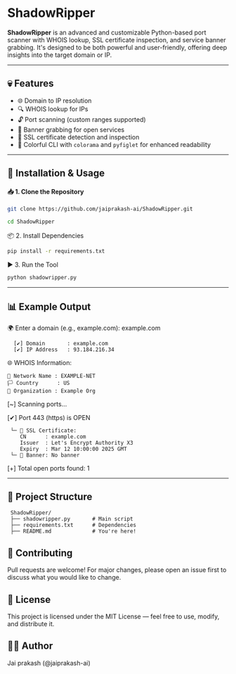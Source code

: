 # ShadowRipper

**ShadowRipper** is an advanced and customizable Python-based port scanner with WHOIS lookup, SSL certificate inspection, and service banner grabbing. It's designed to be both powerful and user-friendly, offering deep insights into the target domain or IP.

---

## 💀 Features

- 🌐 Domain to IP resolution
- 🔍 WHOIS lookup for IPs
- 🔓 Port scanning (custom ranges supported)
- 🧾 Banner grabbing for open services
- 🔐 SSL certificate detection and inspection
- 🎨 Colorful CLI with `colorama` and `pyfiglet` for enhanced readability

---

## 🚀 Installation & Usage

#### 📥 1. Clone the Repository

```bash
git clone https://github.com/jaiprakash-ai/ShadowRipper.git
```
```bash
cd ShadowRipper
```
📦 2. Install Dependencies
```bash
pip install -r requirements.txt
```
▶️ 3. Run the Tool
```bash
python shadowripper.py
```


---
## 📊 Example Output

🌍 Enter a domain (e.g., example.com): example.com
           
      [✔] Domain       : example.com
      [✔] IP Address   : 93.184.216.34


🌐 WHOIS Information:
                
    🧾 Network Name : EXAMPLE-NET
    🏳 Country      : US
    🏢 Organization : Example Org
  

[~] Scanning ports...

[✔] Port    443 (https) is OPEN

     └─ 🔐 SSL Certificate:
        CN      : example.com
        Issuer  : Let's Encrypt Authority X3
        Expiry  : Mar 12 10:00:00 2025 GMT
     └─ 🧾 Banner: No banner
     

[+] Total open ports found: 1

---

## 📁 Project Structure

     ShadowRipper/
     ├── shadowripper.py       # Main script
     ├── requirements.txt      # Dependencies
     ├── README.md             # You're here!
## 🙌 Contributing

Pull requests are welcome! For major changes, please open an issue first to discuss what you would like to change.

## 📄 License

This project is licensed under the MIT License — feel free to use, modify, and distribute it.

## 👨‍💻 Author
Jai prakash (@jaiprakash-ai)
